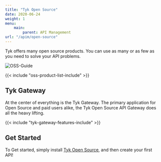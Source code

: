 ```yaml
---
title: "Tyk Open Source"
date: 2020-06-24
weight: 1
menu:
    main:
        parent: API Management
url: "/apim/open-source"
---
```


Tyk offers many open source products.  You can use as many or as few as you need to solve your API problems.

![OSS-Guide](/docs/img/diagrams/tyk-oss.png)


{{< include "oss-product-list-include" >}}

## Tyk Gateway

At the center of everything is the Tyk Gateway.  The primary application for Open Source and paid users alike, the Tyk Open Source API Gateway does all the heavy lifting.

{{< include "tyk-gateway-features-include" >}}

## Get Started

To Get started, simply install [Tyk Open Source](/docs/tyk-oss-gateway/install/), and then create your first API!